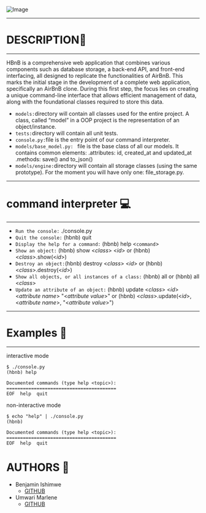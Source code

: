 ![Image](https://camo.githubusercontent.com/d8a348e1fceb92d45fa8981ac42a6223e454acefe89750896e80fd1287cab92b/68747470733a2f2f7777772e706e676974656d2e636f6d2f70696d67732f6d2f3133322d313332323132355f7472616e73706172656e742d6261636b67726f756e642d616972626e622d6c6f676f2d68642d706e672d646f776e6c6f61642e706e67)

---
# DESCRIPTION:microphone:
---
HBnB is a comprehensive web application that combines various components such as database storage, a back-end API, and front-end interfacing, all designed to replicate the functionalities of AirBnB. This marks the initial stage in the development of a complete web application, specifically an AirBnB clone. During this first step, the focus lies on creating a unique command-line interface that allows efficient management of data, along with the foundational classes required to store this data.
* `models:`directory will contain all classes used for the entire project. A class, called “model” in a OOP project is the representation of an object/instance.
* `tests:`directory will contain all unit tests.
* `console.py:`file is the entry point of our command interpreter.
* `models/base_model.py: ` file is the base class of all our models. It contains common elements:
     .attributes: id, created_at and updated_at
     .methods: save() and to_json()
* `models/engine:`directory will contain all storage classes (using the same prototype). For the moment you will have only one: file_storage.py.
---
# command interpreter :computer:
---
* `Run the console:` ./console.py
* `Quit the console:` (hbnb) quit
* `Display the help for a command:` (hbnb) help <`command`>
* `Show an object:` (hbnb) show <_class_> <_id_> or (hbnb) <_class_>.show(<_id_>)
* `Destroy an object:`(hbnb) destroy <_class_> <_id_> or (hbnb) <_class_>.destroy(<_id_>)
* `Show all objects, or all instances of a class:` (hbnb) all or (hbnb) all <_class_>
* `Update an attribute of an object:` (hbnb) update <_class_> <_id_> <_attribute name_> "<_attribute value_>" or (hbnb) <_class_>.update(<_id_>, <_attribute name_>, "<_attribute value_>")

---
# Examples :telescope:
---
  interactive mode
  ```
  $ ./console.py
(hbnb) help

Documented commands (type help <topic>):
========================================
EOF  help  quit
```
  non-interactive mode
  ```
  $ echo "help" | ./console.py
(hbnb)

Documented commands (type help <topic>):
========================================
EOF  help  quit
```


# AUTHORS :man:
* Benjamin Ishimwe
   * [GITHUB](https://github.com/Ben6jamin)
* Umwari Marlene 
   * [GITHUB](https://github.com/M-Umwari)